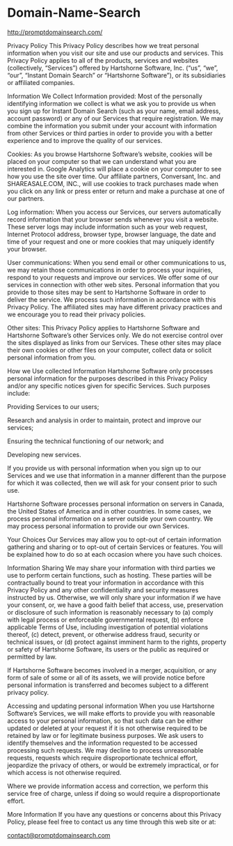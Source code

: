 # Domain-Name-Search
http://promptdomainsearch.com/

Privacy Policy
This Privacy Policy describes how we treat personal information when you visit our site and use our products and services. This Privacy Policy applies to all of the products, services and websites (collectively, “Services”) offered by Hartshorne Software, Inc. (“us”, “we”, “our”, “Instant Domain Search” or “Hartshorne Software”), or its subsidiaries or affiliated companies.

Information We Collect
Information provided: Most of the personally identifying information we collect is what we ask you to provide us when you sign up for Instant Domain Search (such as your name, email address, account password) or any of our Services that require registration. We may combine the information you submit under your account with information from other Services or third parties in order to provide you with a better experience and to improve the quality of our services.

Cookies: As you browse Hartshorne Software’s website, cookies will be placed on your computer so that we can understand what you are interested in. Google Analytics will place a cookie on your computer to see how you use the site over time. Our affiliate partners, Conversant, Inc. and SHAREASALE.COM, INC., will use cookies to track purchases made when you click on any link or press enter or return and make a purchase at one of our partners.

Log information: When you access our Services, our servers automatically record information that your browser sends whenever you visit a website. These server logs may include information such as your web request, Internet Protocol address, browser type, browser language, the date and time of your request and one or more cookies that may uniquely identify your browser.

User communications: When you send email or other communications to us, we may retain those communications in order to process your inquiries, respond to your requests and improve our services. We offer some of our services in connection with other web sites. Personal information that you provide to those sites may be sent to Hartshorne Software in order to deliver the service. We process such information in accordance with this Privacy Policy. The affiliated sites may have different privacy practices and we encourage you to read their privacy policies.

Other sites: This Privacy Policy applies to Hartshorne Software and Hartshorne Software’s other Services only. We do not exercise control over the sites displayed as links from our Services. These other sites may place their own cookies or other files on your computer, collect data or solicit personal information from you.

How we Use collected Information
Hartshorne Software only processes personal information for the purposes described in this Privacy Policy and/or any specific notices given for specific Services. Such purposes include:

Providing Services to our users;

Research and analysis in order to maintain, protect and improve our services;

Ensuring the technical functioning of our network; and

Developing new services.

If you provide us with personal information when you sign up to our Services and we use that information in a manner different than the purpose for which it was collected, then we will ask for your consent prior to such use.

Hartshorne Software processes personal information on servers in Canada, the United States of America and in other countries. In some cases, we process personal information on a server outside your own country. We may process personal information to provide our own Services.

Your Choices
Our Services may allow you to opt-out of certain information gathering and sharing or to opt-out of certain Services or features. You will be explained how to do so at each occasion where you have such choices.

Information Sharing
We may share your information with third parties we use to perform certain functions, such as hosting. These parties will be contractually bound to treat your information in accordance with this Privacy Policy and any other confidentiality and security measures instructed by us. Otherwise, we will only share your information if we have your consent, or, we have a good faith belief that access, use, preservation or disclosure of such information is reasonably necessary to (a) comply with legal process or enforceable governmental request, (b) enforce applicable Terms of Use, including investigation of potential violations thereof, (c) detect, prevent, or otherwise address fraud, security or technical issues, or (d) protect against imminent harm to the rights, property or safety of Hartshorne Software, its users or the public as required or permitted by law.

If Hartshorne Software becomes involved in a merger, acquisition, or any form of sale of some or all of its assets, we will provide notice before personal information is transferred and becomes subject to a different privacy policy.

Accessing and updating personal information
When you use Hartshorne Software’s Services, we will make efforts to provide you with reasonable access to your personal information, so that such data can be either updated or deleted at your request if it is not otherwise required to be retained by law or for legitimate business purposes. We ask users to identify themselves and the information requested to be accessed processing such requests. We may decline to process unreasonable requests, requests which require disproportionate technical effort, jeopardize the privacy of others, or would be extremely impractical, or for which access is not otherwise required.

Where we provide information access and correction, we perform this service free of charge, unless if doing so would require a disproportionate effort.

More Information
If you have any questions or concerns about this Privacy Policy, please feel free to contact us any time through this web site or at:

contact@promptdomainsearch.com
